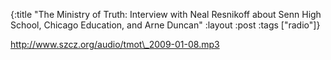 {:title "The Ministry of Truth: Interview with Neal Resnikoff about Senn High School, Chicago Education, and Arne Duncan"
:layout :post
:tags  ["radio"]}

<http://www.szcz.org/audio/tmot\_2009-01-08.mp3>

